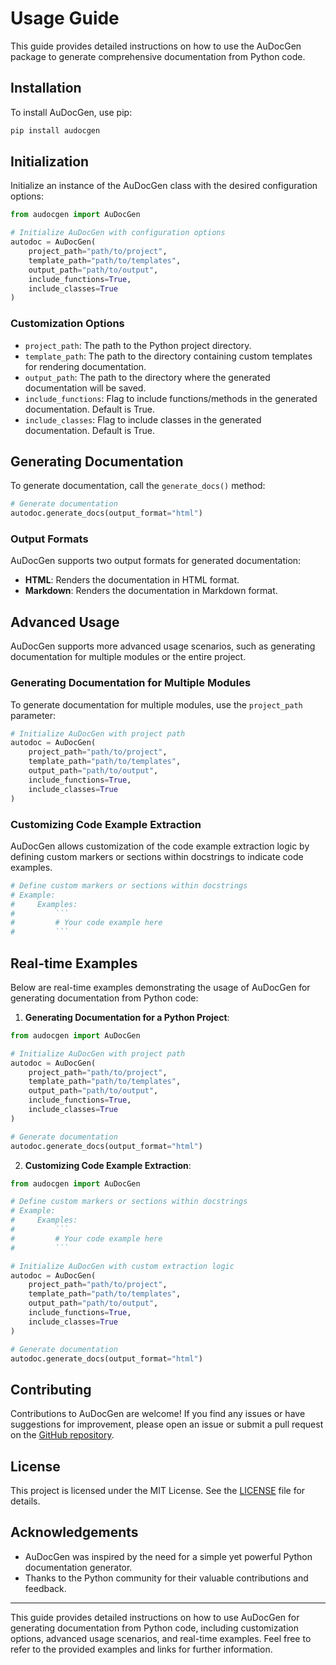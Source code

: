 # Usage Guide

This guide provides detailed instructions on how to use the AuDocGen package to generate comprehensive documentation from Python code.

## Installation

To install AuDocGen, use pip:

```bash
pip install audocgen
```

## Initialization

Initialize an instance of the AuDocGen class with the desired configuration options:

```python
from audocgen import AuDocGen

# Initialize AuDocGen with configuration options
autodoc = AuDocGen(
    project_path="path/to/project",
    template_path="path/to/templates",
    output_path="path/to/output",
    include_functions=True,
    include_classes=True
)
```

### Customization Options

- `project_path`: The path to the Python project directory.
- `template_path`: The path to the directory containing custom templates for rendering documentation.
- `output_path`: The path to the directory where the generated documentation will be saved.
- `include_functions`: Flag to include functions/methods in the generated documentation. Default is True.
- `include_classes`: Flag to include classes in the generated documentation. Default is True.

## Generating Documentation

To generate documentation, call the `generate_docs()` method:

```python
# Generate documentation
autodoc.generate_docs(output_format="html")
```

### Output Formats

AuDocGen supports two output formats for generated documentation:

- **HTML**: Renders the documentation in HTML format.
- **Markdown**: Renders the documentation in Markdown format.

## Advanced Usage

AuDocGen supports more advanced usage scenarios, such as generating documentation for multiple modules or the entire project.

### Generating Documentation for Multiple Modules

To generate documentation for multiple modules, use the `project_path` parameter:

```python
# Initialize AuDocGen with project path
autodoc = AuDocGen(
    project_path="path/to/project",
    template_path="path/to/templates",
    output_path="path/to/output",
    include_functions=True,
    include_classes=True
)
```

### Customizing Code Example Extraction

AuDocGen allows customization of the code example extraction logic by defining custom markers or sections within docstrings to indicate code examples.

```python
# Define custom markers or sections within docstrings
# Example:
#     Examples:
#         ```
#         # Your code example here
#         ```
```

## Real-time Examples

Below are real-time examples demonstrating the usage of AuDocGen for generating documentation from Python code:

1. **Generating Documentation for a Python Project**:

```python
from audocgen import AuDocGen

# Initialize AuDocGen with project path
autodoc = AuDocGen(
    project_path="path/to/project",
    template_path="path/to/templates",
    output_path="path/to/output",
    include_functions=True,
    include_classes=True
)

# Generate documentation
autodoc.generate_docs(output_format="html")
```

2. **Customizing Code Example Extraction**:

```python
from audocgen import AuDocGen

# Define custom markers or sections within docstrings
# Example:
#     Examples:
#         ```
#         # Your code example here
#         ```

# Initialize AuDocGen with custom extraction logic
autodoc = AuDocGen(
    project_path="path/to/project",
    template_path="path/to/templates",
    output_path="path/to/output",
    include_functions=True,
    include_classes=True
)

# Generate documentation
autodoc.generate_docs(output_format="html")
```

## Contributing

Contributions to AuDocGen are welcome! If you find any issues or have suggestions for improvement, please open an issue or submit a pull request on the [GitHub repository](https://github.com/your_username/audocgen).

## License

This project is licensed under the MIT License. See the [LICENSE](../LICENSE) file for details.

## Acknowledgements

- AuDocGen was inspired by the need for a simple yet powerful Python documentation generator.
- Thanks to the Python community for their valuable contributions and feedback.

---

This guide provides detailed instructions on how to use AuDocGen for generating documentation from Python code, including customization options, advanced usage scenarios, and real-time examples. Feel free to refer to the provided examples and links for further information.
